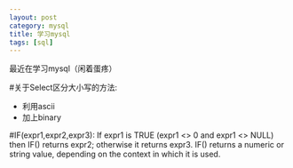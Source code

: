 ```yaml
---
layout: post
category: mysql
title: 学习mysql
tags: [sql]
---
```

最近在学习mysql（闲着蛋疼）

<!--more-->

#关于Select区分大小写的方法:
* 利用ascii
* 加上binary

#IF(expr1,expr2,expr3):
If expr1 is TRUE (expr1 <> 0 and expr1 <> NULL) then IF() returns expr2; otherwise it returns expr3. IF() returns a numeric or string value, depending on the context in which it is used.
